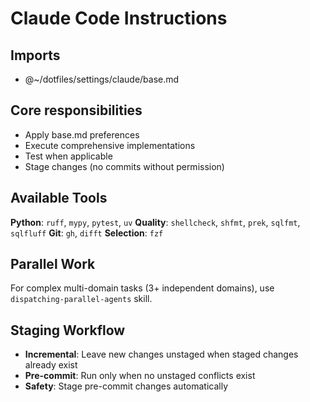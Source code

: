 # Claude Code Instructions

## Imports

- @~/dotfiles/settings/claude/base.md

## **Core responsibilities**

- Apply base.md preferences
- Execute comprehensive implementations
- Test when applicable
- Stage changes (no commits without permission)

## **Available Tools**

**Python**: `ruff`, `mypy`, `pytest`, `uv`
**Quality**: `shellcheck`, `shfmt`, `prek`, `sqlfmt`, `sqlfluff`
**Git**: `gh`, `difft`
**Selection**: `fzf`

## **Parallel Work**

For complex multi-domain tasks (3+ independent domains), use `dispatching-parallel-agents` skill.

## **Staging Workflow**

- **Incremental**: Leave new changes unstaged when staged changes already exist
- **Pre-commit**: Run only when no unstaged conflicts exist
- **Safety**: Stage pre-commit changes automatically
